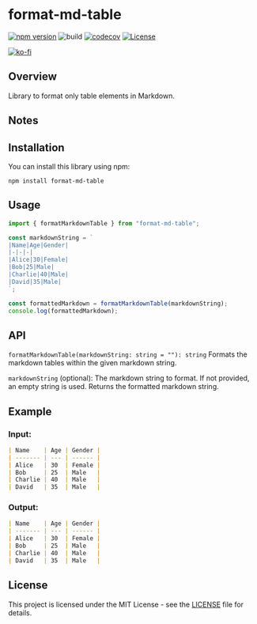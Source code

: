 # format-md-table

[![npm version](https://badge.fury.io/js/format-md-table.svg)](https://badge.fury.io/js/format-md-table)
![build](https://github.com/ryohidaka/format-md-table/workflows/Build/badge.svg)
[![codecov](https://codecov.io/gh/ryohidaka/format-md-table/graph/badge.svg?token=iCoiq9yTt3)](https://codecov.io/gh/ryohidaka/format-md-table)
[![License](https://img.shields.io/badge/license-MIT-blue.svg)](https://opensource.org/licenses/MIT)

[![ko-fi](https://ko-fi.com/img/githubbutton_sm.svg)](https://ko-fi.com/B0B6TVH92)

## Overview

Library to format only table elements in Markdown.

## Notes

## Installation

You can install this library using npm:

```shell
npm install format-md-table
```

## Usage

```ts
import { formatMarkdownTable } from "format-md-table";

const markdownString = `
|Name|Age|Gender|
|-|-|-|
|Alice|30|Female|
|Bob|25|Male|
|Charlie|40|Male|
|David|35|Male|
`;

const formattedMarkdown = formatMarkdownTable(markdownString);
console.log(formattedMarkdown);
```

## API

`formatMarkdownTable(markdownString: string = ""): string`
Formats the markdown tables within the given markdown string.

`markdownString` (optional): The markdown string to format. If not provided, an empty string is used.
Returns the formatted markdown string.

## Example

### Input:

```markdown
| Name    | Age | Gender |
| ------- | --- | ------ |
| Alice   | 30  | Female |
| Bob     | 25  | Male   |
| Charlie | 40  | Male   |
| David   | 35  | Male   |
```

### Output:

```markdown
| Name    | Age | Gender |
| ------- | --- | ------ |
| Alice   | 30  | Female |
| Bob     | 25  | Male   |
| Charlie | 40  | Male   |
| David   | 35  | Male   |
```

## License

This project is licensed under the MIT License - see the [LICENSE](LICENSE) file for details.
